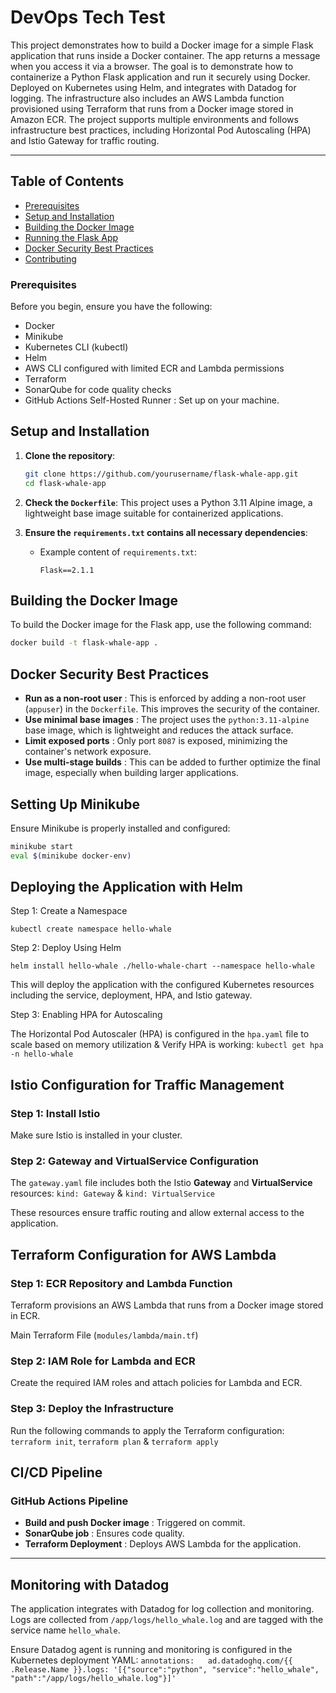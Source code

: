 # DevOps Tech Test

This project demonstrates how to build a Docker image for a simple Flask application that runs inside a Docker container. The app returns a message when you access it via a browser. The goal is to demonstrate how to containerize a Python Flask application and run it securely using Docker. Deployed on Kubernetes using Helm, and integrates with Datadog for logging. The infrastructure also includes an AWS Lambda function provisioned using Terraform that runs from a Docker image stored in Amazon ECR. The project supports multiple environments and follows infrastructure best practices, including Horizontal Pod Autoscaling (HPA) and Istio Gateway for traffic routing.

---

## Table of Contents

- [Prerequisites](#prerequisites)
- [Setup and Installation](#setup-and-installation)
- [Building the Docker Image](#building-the-docker-image)
- [Running the Flask App](#running-the-flask-app)
- [Docker Security Best Practices](#docker-security-best-practices)
- [Contributing](#contributing)

### Prerequisites

Before you begin, ensure you have the following:

- Docker
- Minikube
- Kubernetes CLI (kubectl)
- Helm
- AWS CLI configured with limited ECR and Lambda permissions
- Terraform
- SonarQube for code quality checks
- GitHub Actions Self-Hosted Runner : Set up on your machine.

## Setup and Installation

1. **Clone the repository**:

   ```bash
   git clone https://github.com/yourusername/flask-whale-app.git
   cd flask-whale-app
   ```
2. **Check the `Dockerfile`**:
   This project uses a Python 3.11 Alpine image, a lightweight base image suitable for containerized applications.
3. **Ensure the `requirements.txt` contains all necessary dependencies**:

   - Example content of `requirements.txt`:
     ```
     Flask==2.1.1
     ```

## Building the Docker Image

To build the Docker image for the Flask app, use the following command:

```bash
docker build -t flask-whale-app .
```

## Docker Security Best Practices

* **Run as a non-root user** : This is enforced by adding a non-root user (`appuser`) in the `Dockerfile`. This improves the security of the container.
* **Use minimal base images** : The project uses the `python:3.11-alpine` base image, which is lightweight and reduces the attack surface.
* **Limit exposed ports** : Only port `8087` is exposed, minimizing the container's network exposure.
* **Use multi-stage builds** : This can be added to further optimize the final image, especially when building larger applications.

## Setting Up Minikube

Ensure Minikube is properly installed and configured:

```bash
minikube start
eval $(minikube docker-env)
```

## Deploying the Application with Helm

Step 1: Create a Namespace

`kubectl create namespace hello-whale`

Step 2: Deploy Using Helm

`helm install hello-whale ./hello-whale-chart --namespace hello-whale`

This will deploy the application with the configured Kubernetes resources including the service, deployment, HPA, and Istio gateway.

Step 3: Enabling HPA for Autoscaling

The Horizontal Pod Autoscaler (HPA) is configured in the `hpa.yaml` file to scale based on memory utilization & Verify HPA is working: `kubectl get hpa -n hello-whale`

## Istio Configuration for Traffic Management

### Step 1: Install Istio

Make sure Istio is installed in your cluster.

### Step 2: Gateway and VirtualService Configuration

The `gateway.yaml` file includes both the Istio **Gateway** and **VirtualService** resources: `kind: Gateway`  & `kind: VirtualService`

These resources ensure traffic routing and allow external access to the application.

## Terraform Configuration for AWS Lambda

### Step 1: ECR Repository and Lambda Function

Terraform provisions an AWS Lambda that runs from a Docker image stored in ECR.

Main Terraform File (`modules/lambda/main.tf`)

### Step 2: IAM Role for Lambda and ECR

Create the required IAM roles and attach policies for Lambda and ECR.

### Step 3: Deploy the Infrastructure

Run the following commands to apply the Terraform configuration: `terraform init`,
`terraform plan` & `terraform apply`

## CI/CD Pipeline

### GitHub Actions Pipeline

* **Build and push Docker image** : Triggered on commit.
* **SonarQube job** : Ensures code quality.
* **Terraform Deployment** : Deploys AWS Lambda for the application.

---

## Monitoring with Datadog

The application integrates with Datadog for log collection and monitoring. Logs are collected from `/app/logs/hello_whale.log` and are tagged with the service name `hello_whale`.

Ensure Datadog agent is running and monitoring is configured in the Kubernetes deployment YAML: `annotations:   ad.datadoghq.com/{{ .Release.Name }}.logs: '[{"source":"python", "service":"hello_whale", "path":"/app/logs/hello_whale.log"}]'`
